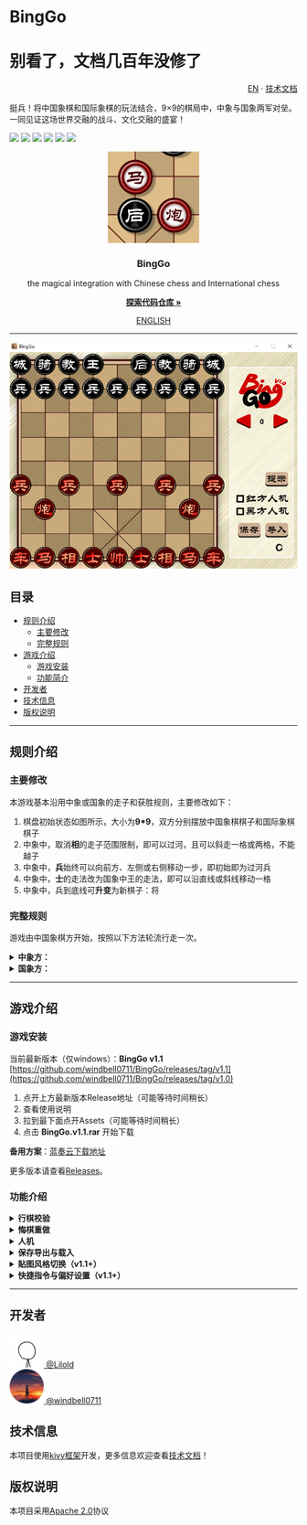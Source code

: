 # BingGo
# 别看了，文档几百年没修了
<p align="right">
  <a href="https://github.com/windbelljianjie0711/BingGo/README_en.md">EN</a> · 
  <a href="https://github.com/windbelljianjie0711/BingGo/README_tech.md">技术文档</a>
</p>
挺兵！将中国象棋和国际象棋的玩法结合，9×9的棋局中，中象与国象两军对垒。一同见证这场世界交融的战斗、文化交融的盛宴！

[![](https://img.shields.io/badge/python-3.7.5+-purple)](https://www.python.org)
[![](https://img.shields.io/badge/issues-0-blue)](https://github.com/windbell0711/BingGo/issues)
[![](https://img.shields.io/badge/contributors-2-green)](https://github.com/windbell0711/BingGo/graphs/contributors)
![](https://img.shields.io/badge/stars-2-orange)
[![](https://img.shields.io/badge/framework-kivy-darkred)](https://github.com/kivy/kivy)
[![](https://img.shields.io/badge/LICENSE-Apache2.0-yellow)](https://github.com/windbell0711/BingGo?tab=Apache-2.0-1-ov-file#readme)

<p align="center">
  <a href="https://github.com/windbell0711/BingGo">
    <img src="./img_readme/mahoupao.png" alt="Logo" width="160" height="160">
  </a>
</p>

<h3 align="center">BingGo</h3>
<p align="center">the magical integration with Chinese chess and International chess</p>

[<p align="center">**探索代码仓库 »**</p>](https://github.com/windbell0711/BingGo)

<p align="center">
  <a href="https://github.com/windbell0711/BingGo/README_en.md">ENGLISH</a>
</p>
 
---

<p align="center">
  <img src="./img_readme/img1.png" alt="img1">
</p>

## 目录
- [规则介绍](#规则介绍)
  - [主要修改](#主要修改)
  - [完整规则](#完整规则)
- [游戏介绍](#游戏介绍)
  - [游戏安装](#游戏安装)
  - [功能简介](#功能简介)
- [开发者](#开发者)
- [技术信息](#技术信息)
- [版权说明](#版权说明)

---

## 规则介绍
### 主要修改
本游戏基本沿用中象或国象的走子和获胜规则，主要修改如下：
1. 棋盘初始状态如图所示，大小为**9*9**，双方分别摆放中国象棋棋子和国际象棋棋子
2. 中象中，取消**相**的走子范围限制，即可以过河，且可以斜走一格或两格，不能越子
3. 中象中，**兵**始终可以向前方、左侧或右侧移动一步，即初始即为过河兵
4. 中象中，**士**的走法改为国象中王的走法，即可以沿直线或斜线移动一格
5. 中象中，兵到底线可**升变**为新棋子：将

### 完整规则
游戏由中国象棋方开始，按照以下方法轮流行走一次。

<details>
<summary><strong>中象方：</strong></summary>

**帅**
沿直线移动一格，不能离开九宫格，
若直接面对王，并处于自己的回合开始，胜

**士**
沿直线或斜线移动一格

**相**
沿斜线移动一格或两格，不能越子

**马**
沿直线移动一格，然后沿此方向斜向前移动一格，沿途有子则不能通过

**车**
沿直线移动任意格，不能越子

**炮**
沿直线移动任意格，不能越子，不能以此方式吃子
若直线上与敌方子间有且仅有一个子，可以将敌方子吃掉

**兵**
向前，左或右走一格，若到达底线，则可以立即变成将

**将**
有以上所有棋子的走子或吃子方式
</details>

<details>
<summary><strong>国象方：</strong></summary>

**国王**
斜向或直线移动一格。若国王在与一城堡都在底线，且此城堡处于原位，国王可以向易位的城堡方向走两格，然后城堡越过国王移动至其邻格

**皇后**
沿斜线或直线移动任意格，不能越子

**城堡**
沿直线移动任意格，不能越子

**主教**
沿斜线移动任意格，不能越子

**骑士**
先向直线侧移两格，然后转向90度再移一格，可以越子

**士兵**
向前直走一格，在初始位置可以向前走一格或两格，不能以此法吃子。敌方子在斜前方一格，可以将其吃掉。若到达底线，则可以立即变成皇后
</details>

---

## 游戏介绍

### 游戏安装
当前最新版本（仅windows）：**BingGo v1.1** [https://github.com/windbell0711/BingGo/releases/tag/v1.1](https://github.com/windbell0711/BingGo/releases/tag/v1.0)

1. 点开上方最新版本Release地址（可能等待时间稍长）
2. 查看使用说明
3. 拉到最下面点开Assets（可能等待时间稍长）
4. 点击 **BingGo.v1.1.rar** 开始下载

**备用方案**：[蓝奏云下载地址]()

更多版本请查看[Releases](https://github.com/windbell0711/BingGo/releases)。

### 功能介绍

<details><summary><strong>行棋校验</strong></summary>

点击希望移动的棋子，系统会计算并显示可移动位置与可吃的棋子，点击目标位置可以进行移动。点击其他己方棋子可以重新选择。

<img src="./img_readme/img2.png">

先后点击王和车可以进行**王车易位**。

系统会自动计算游戏**将军状态**。如果玩家做出了致命的高血压操作，系统会**自动回退**并提示被将军。如果玩家下一步怎么做都难逃落败，即被将死，系统会直接提示**游戏胜利**，无法再进行下一步操作。


</details><details><summary><strong>悔棋重做</strong></summary>

点按左箭头或键盘“←”键可**悔棋**，点按右箭头或键盘“→”键可**重做**，长按可快速前进或后退。**悔棋后一旦走棋将无法再次重做**。


</details><details><summary><strong>人机</strong></summary>

点击**提示**可用内置ai算法走一步，勾选“红方人机”或“黑方人机”将**在轮到指定方时自动走棋**。

注：人机走的棋也可以由玩家回退。


</details><details><summary><strong>保存导出与载入</strong></summary>

**保存**和**载入**只会记录当前棋局历史，**不会记录悔棋和重下的部分**。
按下“保存”会在程序运行的目录下生成save.json（如已有则覆盖），并将棋局保存其中。
按下“载入”会在程序运行的目录下读取save.json（如无则无反馈），将当前棋局保存入autosaveXXXX.json，并载入save.json中的棋局。

如果嫌以上方法过于繁琐，可以在点击游戏空白处后按下Ctrl+C，即可将棋局录入进剪贴板，可以粘贴保存或发送给他人。
复制导出的游戏信息，点击游戏空白处后按下Ctrl+V，即可载入棋局，当前未保存棋局同样会自动保存进autosave.json

</details><details><summary><strong>贴图风格切换（v1.1+）</strong></summary>

点击右下角的贴图切换按钮，游戏会自动退出，重启游戏即可享受最新贴图。
注：退出游戏前会将未保存棋局录入lastsave.json，并在下次启动时载入。

</details><details><summary><strong>快捷指令与偏好设置（v1.1+）</strong></summary>

用户的偏好设置记录在preference.csv中，不建议直接修改该文件，删除该文件可恢复默认设置，以下为可设置的选项：

...

注：如果错误地编辑了preference.csv可能导致程序崩溃，此时只需删除preference.csv恢复默认设置即可。

---

当在游戏界面（可点按任意空白处）内时，按下Ctrl+V，程序会读取最近的一条剪贴板信息，如果符合快捷指令语法将会直接执行。

快捷指令由“关键字+空格+参数”组成，全部快捷指令语法如下：

load ...  载入棋局
...

</details>

---

## 开发者
<img src="./img_readme/Lilold.png" alt="Lilold" width="60" height="60"><a href="https://github.com/Lilold333"> @Lilold</a>
<br/>
<img src="./img_readme/windbell0711.png" alt="windbell0711" width="60" height="60"><a href="https://github.com/windbell0711"> @windbell0711</a>

## 技术信息
本项目使用[kivy框架](https://github.com/kivy/kivy)开发，更多信息欢迎查看[技术文档](README_tech.md)！

## 版权说明
本项目采用[Apache 2.0](LICENSE)协议
